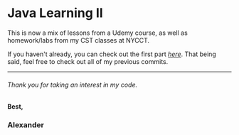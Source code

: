 # Java Learning II

This is now a mix of lessons from a Udemy course, as well as homework/labs from my CST classes at NYCCT.

If you haven't already, you can check out the first part _[here](https://github.com/Lexscher/Java_Learning)_. That being said, feel free to check out all of my previous commits.

---

###### Thank you for taking an interest in my code.

#### Best,

### Alexander
